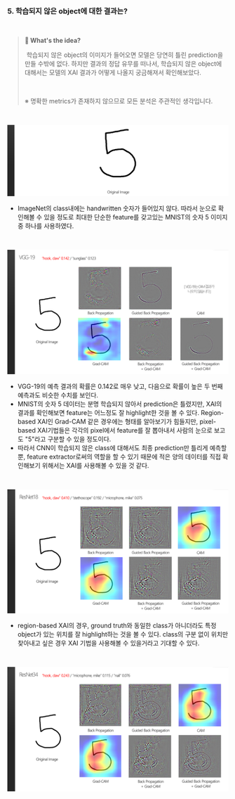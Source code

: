 ### 5. 학습되지 않은 object에 대한 결과는?

<br>

> **:mag_right: What's the ​idea?**
>
>​	학습되지 않은 object의 이미지가 들어오면 모델은 당연히 틀린 prediction을 만들 수밖에 없다. 하지만 결과의 정답 유무를 떠나서, 학습되지 않은 object에 대해서는 모델의 XAI 결과가 어떻게 나올지 궁금해져서 확인해보았다.
>
><br>
>
>※ 명확한 metrics가 존재하지 않으므로 모든 분석은 주관적인 생각입니다.

<br>

![five](../result_media/five.PNG)

* ImageNet의 class내에는 handwritten 숫자가 들어있지 않다. 따라서 눈으로 확인해볼 수 있을 정도로 최대한 단순한 feature를 갖고있는 MNIST의 숫자 5 이미지 중 하나를 사용하였다.

<br>

![five_vgg19](../result_media/five_vgg19.PNG)

* VGG-19의 예측 결과의 확률은 0.142로 매우 낮고, 다음으로 확률이 높은 두 번째 예측과도 비슷한 수치를 보인다.
* MNIST의 숫자 5 데이터는 분명 학습되지 않아서 prediction은 틀렸지만, XAI의 결과를 확인해보면 feature는 어느정도 잘 highlight한 것을 볼 수 있다. Region-based XAI인 Grad-CAM 같은 경우에는 형태를 알아보기가 힘들지만, pixel-based XAI기법들은 각각의 pixel에서 feature를 잘 뽑아내서 사람의 눈으로 보고도 "5"라고 구분할 수 있을 정도이다.
* 따라서 CNN이 학습되지 않은 class에 대해서도 최종 prediction만 틀리게 예측할 뿐, feature extractor로써의 역할을 할 수 있기 때문에 적은 양의 데이터를 직접 확인해보기 위해서는 XAI를 사용해볼 수 있을 것 같다. 

<br>

![five_resnet18](../result_media/five_resnet18.PNG)

* region-based XAI의 경우, ground truth와 동일한 class가 아니더라도 특정 object가 있는 위치를 잘 highlight하는 것을 볼 수 있다. class의 구분 없이 위치만 찾아내고 싶은 경우 XAI 기법을 사용해볼 수 있을거라고 기대할 수 있다.

<br>

![five_resnet34](../result_media/five_resnet34.PNG)



